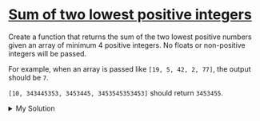 # [Sum of two lowest positive integers](https://www.codewars.com/kata/558fc85d8fd1938afb000014)

Create a function that returns the sum of the two lowest positive numbers given an array of minimum 4 positive integers.
No floats or non-positive integers will be passed.

For example, when an array is passed like `[19, 5, 42, 2, 77]`, the output should be `7`.

`[10, 343445353, 3453445, 3453545353453]` should return `3453455`.

<details><summary>My Solution</summary>

```js
function sumTwoSmallestNumbers(numbers) {
  const sortedNumbers = numbers.sort((a, b) => a - b) // Sort the numbers in ascending order

  // Return the sum of the two smallest numbers
  return sortedNumbers[0] + sortedNumbers[1]
}
```

</details>
